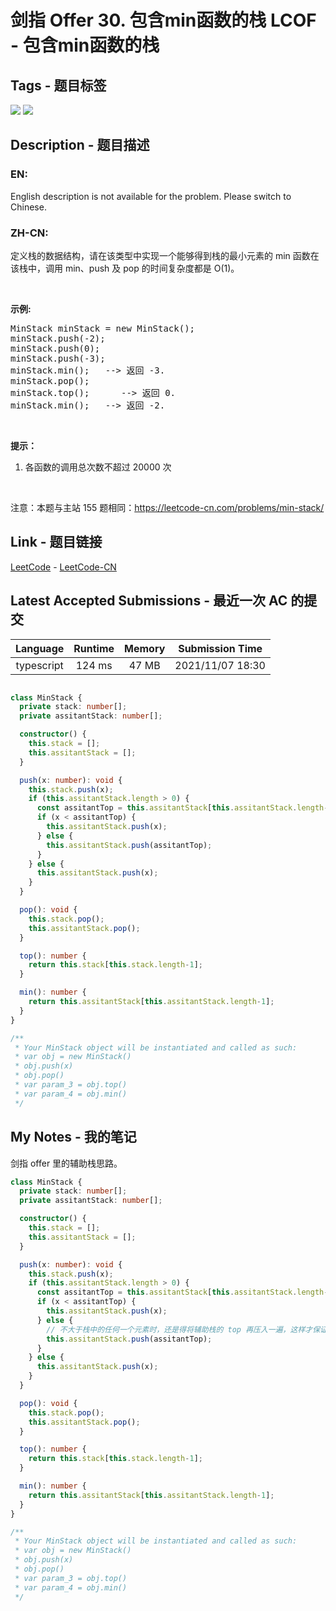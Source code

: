 
# 剑指 Offer 30. 包含min函数的栈 LCOF - 包含min函数的栈

## Tags - 题目标签

 <img src="https://img.shields.io/badge/Stack-栈-blue.svg">   <img src="https://img.shields.io/badge/Design-设计-blue.svg">  


## Description - 题目描述

### EN:
English description is not available for the problem. Please switch to Chinese.

### ZH-CN:
<p>定义栈的数据结构，请在该类型中实现一个能够得到栈的最小元素的 min 函数在该栈中，调用 min、push 及 pop 的时间复杂度都是 O(1)。</p>

<p>&nbsp;</p>

<p><strong>示例:</strong></p>

<pre>MinStack minStack = new MinStack();
minStack.push(-2);
minStack.push(0);
minStack.push(-3);
minStack.min();   --&gt; 返回 -3.
minStack.pop();
minStack.top();      --&gt; 返回 0.
minStack.min();   --&gt; 返回 -2.
</pre>

<p>&nbsp;</p>

<p><strong>提示：</strong></p>

<ol>
	<li>各函数的调用总次数不超过 20000 次</li>
</ol>

<p>&nbsp;</p>

<p>注意：本题与主站 155 题相同：<a href="https://leetcode-cn.com/problems/min-stack/">https://leetcode-cn.com/problems/min-stack/</a></p>



## Link - 题目链接

[LeetCode](https://leetcode.com/problems/bao-han-minhan-shu-de-zhan-lcof/description/)  -  [LeetCode-CN](https://leetcode.cn/problems/bao-han-minhan-shu-de-zhan-lcof/description/)
## Latest Accepted Submissions - 最近一次 AC 的提交


| Language | Runtime | Memory | Submission Time |
|:---:|:---:|:---:|:---:|
| typescript  | 124 ms | 47 MB | 2021/11/07 18:30 |

```typescript

class MinStack {
  private stack: number[];
  private assitantStack: number[];

  constructor() {
    this.stack = [];
    this.assitantStack = [];
  }

  push(x: number): void {
    this.stack.push(x);
    if (this.assitantStack.length > 0) {
      const assitantTop = this.assitantStack[this.assitantStack.length-1];
      if (x < assitantTop) {
        this.assitantStack.push(x);
      } else {
        this.assitantStack.push(assitantTop);
      }
    } else {
      this.assitantStack.push(x);
    }
  }

  pop(): void {
    this.stack.pop();
    this.assitantStack.pop();
  }

  top(): number {
    return this.stack[this.stack.length-1];
  }

  min(): number {
    return this.assitantStack[this.assitantStack.length-1];
  }
}

/**
 * Your MinStack object will be instantiated and called as such:
 * var obj = new MinStack()
 * obj.push(x)
 * obj.pop()
 * var param_3 = obj.top()
 * var param_4 = obj.min()
 */

```
## My Notes - 我的笔记


剑指 offer 里的辅助栈思路。
```typescript
class MinStack {
  private stack: number[];
  private assitantStack: number[];

  constructor() {
    this.stack = [];
    this.assitantStack = [];
  }

  push(x: number): void {
    this.stack.push(x);
    if (this.assitantStack.length > 0) {
      const assitantTop = this.assitantStack[this.assitantStack.length-1];
      if (x < assitantTop) {
        this.assitantStack.push(x);
      } else {
        // 不大于栈中的任何一个元素时，还是得将辅助栈的 top 再压入一遍，这样才保证出栈时最小值是正确的
        this.assitantStack.push(assitantTop);
      }
    } else {
      this.assitantStack.push(x);
    }
  }

  pop(): void {
    this.stack.pop();
    this.assitantStack.pop();
  }

  top(): number {
    return this.stack[this.stack.length-1];
  }

  min(): number {
    return this.assitantStack[this.assitantStack.length-1];
  }
}

/**
 * Your MinStack object will be instantiated and called as such:
 * var obj = new MinStack()
 * obj.push(x)
 * obj.pop()
 * var param_3 = obj.top()
 * var param_4 = obj.min()
 */
```

